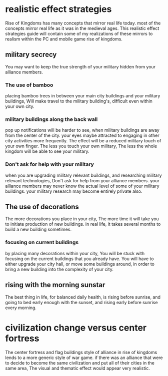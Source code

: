 # realistic effect strategies
Rise of Kingdoms has many concepts that mirror real life today. 
most of the concepts mirror real life as it was in the medieval ages.
This realistic effect strategies guide will contain some of my realizations of these mirrors to realism within the PC and mobile game rise of kingdoms.
## military secrecy
You may want to keep the true strength of your military hidden from your alliance members.
### The use of bamboo
placing bamboo trees in between your main city buildings and your military buildings,
Will make travel to the military building's,
difficult even within your own city.
### military buildings along the back wall
pop up notifications will be harder to see,
when military buildings are away from the center of the city.
your eyes maybe attracted to engaging in other city activities more frequently.
The effect will be a reduced military touch of your own finger.
The less you touch your own military,
The less the whole kingdom will be able to see your military. 
### Don't ask for help with your military
when you are upgrading military relevant buildings,
and researching military relevant technologies,
Don't ask for help from your alliance members.
your alliance members may never know the actual level of some of your military buildings.
your military research may become entirely private also.
## The use of decorations
The more decorations you place in your city,
The more time it will take you to initiate production of new buildings.
in real life, it takes several months to build a new building sometimes.
### focusing on current buildings
by placing many decorations within your city,
You will be stuck with focusing on the current buildings that you already have.
You will have to either upgrade your city hall,
or move some buildings around,
in order to bring a new building into the complexity of your city.
## rising with the morning sunstar
The best thing in life,
for balanced daily health,
is rising before sunrise,
and going to bed early enough with the sunset,
and rising early before sunrise every morning.
# civilization change versus center fortress
The center fortress and flag buildings style of alliance in rise of kingdoms lends to a more generic style of war game.
if there was an alliance that were to decide to become the same civilization and put all of their cities in the same area,
The visual and thematic effect would appear very realistic.
